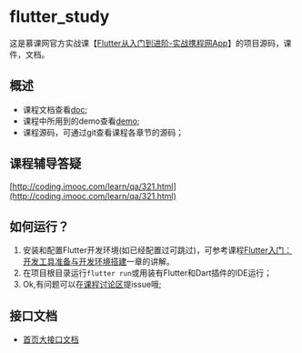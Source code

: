 # flutter_study
这是慕课网官方实战课【[Flutter从入门到进阶-实战携程网App](https://coding.imooc.com/class/321.html)】的项目源码，课件，文档。


## 概述
- 课程文档查看[doc](https://git.imooc.com/coding-321/flutter_trip/src/master/doc);
- 课程中所用到的demo查看[demo](https://git.imooc.com/coding-321/flutter_trip/src/master/demo);
- 课程源码，可通过git查看课程各章节的源码；

## 课程辅导答疑

[http://coding.imooc.com/learn/qa/321.html](http://coding.imooc.com/learn/qa/321.html)

## 如何运行？

1. 安装和配置Flutter开发环境(如已经配置过可跳过)，可参考课程[Flutter入门：开发工具准备与开发环境搭建](https://coding.imooc.com/class/321.html)一章的讲解。
2. 在项目根目录运行`flutter run`或用装有Flutter和Dart插件的IDE运行；
3. Ok,有问题可以在[课程讨论区](https://coding.imooc.com/class/321.html)提issue哦;

## 接口文档

- [首页大接口文档](https://git.imooc.com/coding-321/flutter_trip/src/master/doc/首页大接口文档.md)
